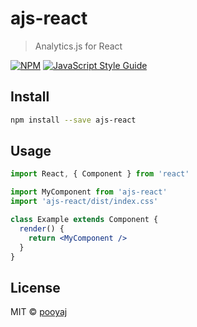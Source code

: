 # ajs-react

> Analytics.js for React

[![NPM](https://img.shields.io/npm/v/ajs-react.svg)](https://www.npmjs.com/package/ajs-react) [![JavaScript Style Guide](https://img.shields.io/badge/code_style-standard-brightgreen.svg)](https://standardjs.com)

## Install

```bash
npm install --save ajs-react
```

## Usage

```jsx
import React, { Component } from 'react'

import MyComponent from 'ajs-react'
import 'ajs-react/dist/index.css'

class Example extends Component {
  render() {
    return <MyComponent />
  }
}
```

## License

MIT © [pooyaj](https://github.com/pooyaj)

